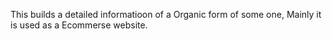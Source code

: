 This builds a detailed informatioon of a Organic form of some one, 
Mainly it is used as a Ecommerse website.
